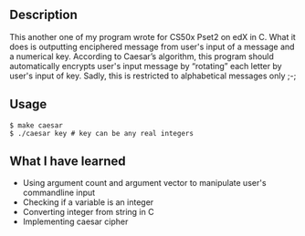 ## Description
This another one of my program wrote for CS50x Pset2 on edX in C. What it does is outputting enciphered message from user's input of a message and a numerical key. According to Caesar’s algorithm, this program should automatically encrypts user's input message by “rotating” each letter by user's input of key. Sadly, this is restricted to alphabetical messages only ;-;

## Usage
```
$ make caesar
$ ./caesar key # key can be any real integers
```

## What I have learned
* Using argument count and argument vector to manipulate user's commandline input
* Checking if a variable is an integer
* Converting integer from string in C
* Implementing caesar cipher
